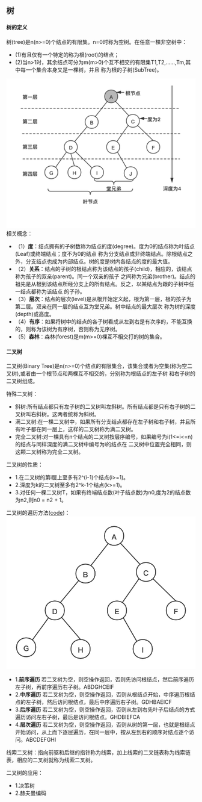 ## 树

#### 树的定义
树(tree)是n(n>=0)个结点的有限集。n=0时称为空树。在任意一棵非空树中： 
- (1)有且仅有一个特定的称为根(root)的结点；
- (2)当n>1时，其余结点可分为m(m>0)个互不相交的有限集T1,T2,……,Tm,其中每一个集合本身又是一棵树，并且
称为根的子树(SubTree)。

![树](resource/tree.png "树")
相关概念：
- （1）**度**：结点拥有的子树数称为结点的度(degree)。度为0的结点称为叶结点(Leaf)或终端结点；度不为0的结点
称为分支结点或非终端结点。除根结点之外，分支结点也成为内部结点。树的度是树内各结点的度的最大值。
- （2）**关系**：结点的子树的根结点称为该结点的孩子(child)，相应的，该结点称为孩子的双亲(parent)。同一个双亲的孩子
之间称为兄弟(brother)。结点的祖先是从根到该结点所经分支上的所有结点。反之，以某结点为跟的子树中任一结点都称为该结点
的子孙。
- （3）**层次**：结点的层次(level)是从根开始定义起，根为第一层，根的孩子为第二层。双亲在同一层的结点互为堂兄弟。树中结点的最大层次
称为树的深度(depth)或高度。
- （4）**有序**：如果将树中的结点的各子树看成从左到右是有次序的，不能互换的，则称为该树为有序树，否则称为无序树。
- （5）**森林**：森林(forest)是m(m>=0)棵互不相交打的树的集合。



#### 二叉树
二叉树(Binary Tree)是n(n>=0)个结点的有限集合，该集合或者为空集(称为空二叉树),或者由一个根节点和两棵互不相交的，分别称为根结点的左子树
和右子树的二叉树组成。

特殊二叉树：
- 斜树:所有结点都只有左子树的二叉树叫左斜树。所有结点都是只有右子树的二叉树叫右斜树。这两者统称为斜树。
- 满二叉树:在一棵二叉树中，如果所有分支结点都存在左子树和右子树，并且所有叶子都在同一层上，这样的二叉树称为满二叉树。
- 完全二叉树:对一棵具有n个结点的二叉树按层序编号，如果编号为i(1<=i<=n)的结点与同样深度的满二叉树中编号为i的结点在
二叉树中位置完全相同，则这颗二叉树称为完全二叉树。

二叉树的性质：
- 1.在二叉树的第i层上至多有2^(i-1)个结点(i>=1)。
- 2.深度为k的二叉树至多有2^k-1个结点(k>=1)。
- 3.对任何一棵二叉树T，如果有终端结点数(叶子结点数)为n0,度为2的结点数为n2,则n0 = n2 + 1。

二叉树的遍历方法([code](code/tree/BinaryTree.java))：
![二叉树](resource/binaryTree.png "二叉树")
- 1.**前序遍历** 若二叉树为空，则空操作返回，否则先访问根结点，然后前序遍历左子树，再前序遍历右子树。ABDGHCEIF
- 2.**中序遍历** 若二叉树为空，则空操作返回，否则从根结点开始，中序遍历根结点的左子树，然后访问根结点，最后中序遍历右子树。GDHBAEICF
- 3.**后序遍历** 若二叉树为空，则空操作返回，否则从左到右先叶子后结点的方式遍历访问左右子树，最后是访问根结点。GHDBIEFCA
- 4.**层次遍历** 若二叉树为空，则空操作返回，否则从树的第一层，也就是根结点开始访问，从上而下逐层遍历，在同一层中，按从左到右的顺序对结点逐个访问。ABCDEFGHI

线索二叉树：指向前驱和后继的指针称为线索，加上线索的二叉链表称为线索链表，相应的二叉树就称为线索二叉树。

二叉树的应用：
- 1.决策树
- 2.赫夫曼编码